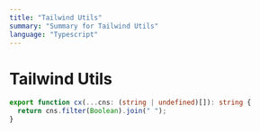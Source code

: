 ```yaml
---
title: "Tailwind Utils"
summary: "Summary for Tailwind Utils"
language: "Typescript"
---
```


# Tailwind Utils

```typescript
export function cx(...cns: (string | undefined)[]): string {
  return cns.filter(Boolean).join(" ");
}
```
